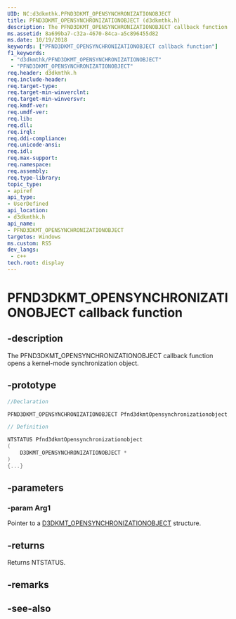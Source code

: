 ```yaml
---
UID: NC:d3dkmthk.PFND3DKMT_OPENSYNCHRONIZATIONOBJECT
title: PFND3DKMT_OPENSYNCHRONIZATIONOBJECT (d3dkmthk.h)
description: The PFND3DKMT_OPENSYNCHRONIZATIONOBJECT callback function opens a kernel-mode synchronization object.
ms.assetid: 8a699ba7-c32a-4670-84ca-a5c896455d82
ms.date: 10/19/2018
keywords: ["PFND3DKMT_OPENSYNCHRONIZATIONOBJECT callback function"]
f1_keywords:
 - "d3dkmthk/PFND3DKMT_OPENSYNCHRONIZATIONOBJECT"
 - "PFND3DKMT_OPENSYNCHRONIZATIONOBJECT"
req.header: d3dkmthk.h
req.include-header:
req.target-type:
req.target-min-winverclnt:
req.target-min-winversvr:
req.kmdf-ver:
req.umdf-ver:
req.lib:
req.dll:
req.irql: 
req.ddi-compliance:
req.unicode-ansi:
req.idl:
req.max-support:
req.namespace:
req.assembly:
req.type-library: 
topic_type: 
- apiref
api_type: 
- UserDefined
api_location: 
- d3dkmthk.h
api_name: 
- PFND3DKMT_OPENSYNCHRONIZATIONOBJECT
targetos: Windows
ms.custom: RS5
dev_langs:
 - c++
tech.root: display
---
```


# PFND3DKMT_OPENSYNCHRONIZATIONOBJECT callback function

## -description

The PFND3DKMT_OPENSYNCHRONIZATIONOBJECT callback function opens a kernel-mode synchronization object.

## -prototype

```cpp
//Declaration

PFND3DKMT_OPENSYNCHRONIZATIONOBJECT Pfnd3dkmtOpensynchronizationobject; 

// Definition

NTSTATUS Pfnd3dkmtOpensynchronizationobject 
(
	D3DKMT_OPENSYNCHRONIZATIONOBJECT *
)
{...}

```

## -parameters

### -param Arg1

Pointer to a [D3DKMT_OPENSYNCHRONIZATIONOBJECT](ns-d3dkmthk-_d3dkmt_opensynchronizationobject.md) structure.

## -returns

Returns NTSTATUS.


## -remarks




## -see-also
